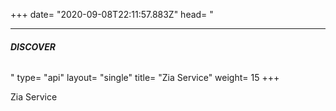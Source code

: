 +++
date= "2020-09-08T22:11:57.883Z"
head= "<hr /><h6><b>DISCOVER</b></h6>"
type= "api"
layout= "single"
title= "Zia Service"
weight= 15
+++

Zia Service